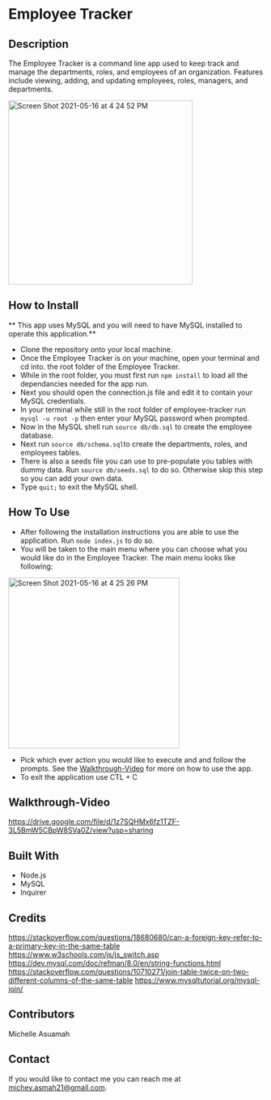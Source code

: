 # Employee Tracker

## Description
The Employee Tracker is a command line app used to keep track and manage the departments, roles, and employees of an organization. Features include viewing, adding, and updating employees, roles, managers, and departments.

<img width="364" alt="Screen Shot 2021-05-16 at 4 24 52 PM" src="https://user-images.githubusercontent.com/77217156/118413618-382c0980-b66e-11eb-8863-32ccdc50e9ff.png">

## How to Install
** This app uses MySQL and you will need to have MySQL installed to operate this application.**

* Clone the repository onto your local machine.
* Once the Employee Tracker is on your machine, open your terminal and cd into. the root folder of the Employee Tracker.
* While in the root folder, you must first run `npm install` to load all the dependancies needed for the app run.
* Next you should open the connection.js file and edit it to contain your MySQL credentials.
* In your terminal while still in the root folder of employee-tracker run `mysql -u root -p` then enter your MySQL password when prompted.
* Now in the MySQL shell run `source db/db.sql` to create the employee database.
* Next run `source db/schema.sql`to create the departments, roles, and employees tables.
* There is also a seeds file you can use to pre-populate you tables with dummy data. Run `source db/seeds.sql` to do so. Otherwise skip this step so you can add your own data.
* Type `quit;` to exit the MySQL shell.

## How To Use
* After following the installation instructions you are able to use the application. Run `node index.js` to do so. 
* You will be taken to the main menu where you can choose what you would like do in the Employee Tracker. The main menu looks like following: 

<img width="338" alt="Screen Shot 2021-05-16 at 4 25 26 PM" src="https://user-images.githubusercontent.com/77217156/118411786-5260ea00-b664-11eb-8d65-44de454e7478.png">

* Pick which ever action you would like to execute and and follow the prompts. See the [Walkthrough-Video](#walkthrough-video) for more on how to use the app.
* To exit the application use CTL + C

## Walkthrough-Video
https://drive.google.com/file/d/1z7SQHMx6fz1TZF-3L5BmW5CBpW8SVa0Z/view?usp=sharing

## Built With
* Node.js
* MySQL
* Inquirer


## Credits
https://stackoverflow.com/questions/18680680/can-a-foreign-key-refer-to-a-primary-key-in-the-same-table
https://www.w3schools.com/js/js_switch.asp
https://dev.mysql.com/doc/refman/8.0/en/string-functions.html
https://stackoverflow.com/questions/10710271/join-table-twice-on-two-different-columns-of-the-same-table
https://www.mysqltutorial.org/mysql-join/



## Contributors
Michelle Asuamah

## Contact
If you would like to contact me you can reach me at michey.asmah21@gmail.com.
